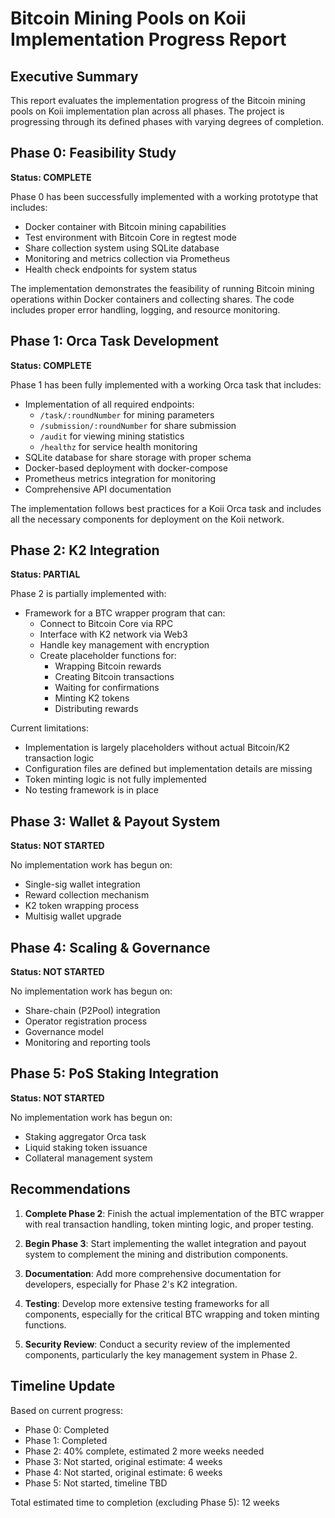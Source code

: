 # Bitcoin Mining Pools on Koii Implementation Progress Report

## Executive Summary

This report evaluates the implementation progress of the Bitcoin mining pools on Koii implementation plan across all phases. The project is progressing through its defined phases with varying degrees of completion.

## Phase 0: Feasibility Study

**Status: COMPLETE**

Phase 0 has been successfully implemented with a working prototype that includes:

- Docker container with Bitcoin mining capabilities
- Test environment with Bitcoin Core in regtest mode
- Share collection system using SQLite database
- Monitoring and metrics collection via Prometheus
- Health check endpoints for system status

The implementation demonstrates the feasibility of running Bitcoin mining operations within Docker containers and collecting shares. The code includes proper error handling, logging, and resource monitoring.

## Phase 1: Orca Task Development

**Status: COMPLETE**

Phase 1 has been fully implemented with a working Orca task that includes:

- Implementation of all required endpoints:
  - `/task/:roundNumber` for mining parameters
  - `/submission/:roundNumber` for share submission
  - `/audit` for viewing mining statistics
  - `/healthz` for service health monitoring
- SQLite database for share storage with proper schema
- Docker-based deployment with docker-compose
- Prometheus metrics integration for monitoring
- Comprehensive API documentation

The implementation follows best practices for a Koii Orca task and includes all the necessary components for deployment on the Koii network.

## Phase 2: K2 Integration

**Status: PARTIAL**

Phase 2 is partially implemented with:

- Framework for a BTC wrapper program that can:
  - Connect to Bitcoin Core via RPC
  - Interface with K2 network via Web3
  - Handle key management with encryption
  - Create placeholder functions for:
    - Wrapping Bitcoin rewards
    - Creating Bitcoin transactions
    - Waiting for confirmations
    - Minting K2 tokens
    - Distributing rewards

Current limitations:
- Implementation is largely placeholders without actual Bitcoin/K2 transaction logic
- Configuration files are defined but implementation details are missing
- Token minting logic is not fully implemented
- No testing framework is in place

## Phase 3: Wallet & Payout System

**Status: NOT STARTED**

No implementation work has begun on:
- Single-sig wallet integration
- Reward collection mechanism
- K2 token wrapping process
- Multisig wallet upgrade

## Phase 4: Scaling & Governance

**Status: NOT STARTED**

No implementation work has begun on:
- Share-chain (P2Pool) integration
- Operator registration process
- Governance model
- Monitoring and reporting tools

## Phase 5: PoS Staking Integration

**Status: NOT STARTED**

No implementation work has begun on:
- Staking aggregator Orca task
- Liquid staking token issuance
- Collateral management system

## Recommendations

1. **Complete Phase 2**: Finish the actual implementation of the BTC wrapper with real transaction handling, token minting logic, and proper testing.

2. **Begin Phase 3**: Start implementing the wallet integration and payout system to complement the mining and distribution components.

3. **Documentation**: Add more comprehensive documentation for developers, especially for Phase 2's K2 integration.

4. **Testing**: Develop more extensive testing frameworks for all components, especially for the critical BTC wrapping and token minting functions.

5. **Security Review**: Conduct a security review of the implemented components, particularly the key management system in Phase 2.

## Timeline Update

Based on current progress:
- Phase 0: Completed
- Phase 1: Completed
- Phase 2: 40% complete, estimated 2 more weeks needed
- Phase 3: Not started, original estimate: 4 weeks
- Phase 4: Not started, original estimate: 6 weeks
- Phase 5: Not started, timeline TBD

Total estimated time to completion (excluding Phase 5): 12 weeks